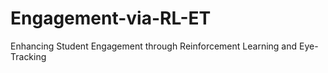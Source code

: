 # Engagement-via-RL-ET
Enhancing Student Engagement through Reinforcement Learning and Eye-Tracking
